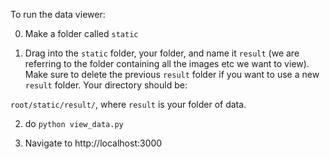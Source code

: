 To run the data viewer:

0. Make a folder called `static`

1. Drag into the `static` folder, your folder, and name it `result` (we are referring to the folder containing all the images etc we want to view). Make sure to delete the previous `result` folder if you want to use a new `result` folder. Your directory should be:

`root/static/result/`, where `result` is your folder of data.

2. do `python view_data.py`

3. Navigate to http://localhost:3000
